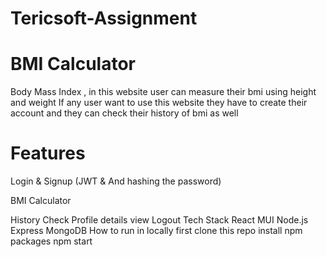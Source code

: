 # Tericsoft-Assignment


# BMI Calculator
Body Mass Index , in this website user can measure their bmi using height and weight
If any user want to use this website they have to create their account and they can check their history of bmi as well


# Features
Login & Signup (JWT & And hashing the password)


BMI Calculator


History Check
Profile details view
Logout
Tech Stack
React
MUI
Node.js
Express
MongoDB
How to run in locally
first clone this repo
install npm packages
npm start

